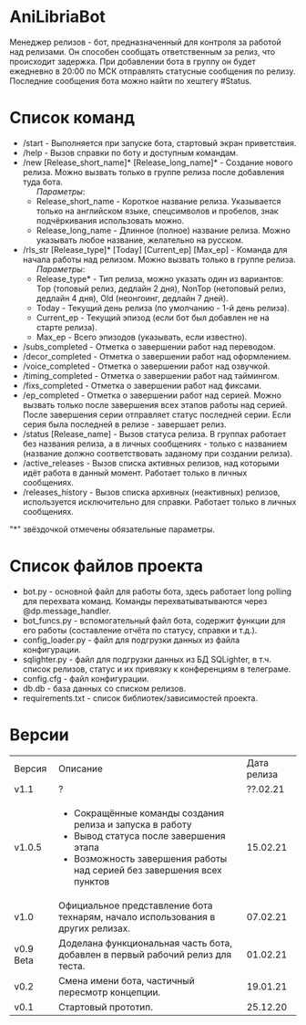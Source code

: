 # AniLibriaBot
Менеджер релизов - бот, предназначенный для контроля за работой над релизами. Он способен сообщать ответственным за релиз, что происходит задержка.
При добавлении бота в группу он будет ежедневно в 20:00 по МСК отправлять статусные сообщения по релизу. Последние сообщения бота можно найти по хештегу #Status.

# Список команд
<ul>
  <li>/start - Выполняется при запуске бота, стартовый экран приветствия.</li>
  <li>/help - Вызов справки по боту и доступным командам.</li>
  <li>/new [Release_short_name]* [Release_long_name]* - Создание нового релиза. Можно вызвать только в группе релиза после добавления туда бота.<br>
  <ul><i>Параметры</i>:
    <li>Release_short_name - Короткое название релиза. Указывается только на английском языке, спецсимволов и пробелов, знак подчёркивания использовать можно.</li>
    <li>Release_long_name - Длинное (полное) название релиза. Можно указывать любое название, желательно на русском.</li>
  </ul>
  <li>/rls_str [Release_type]* [Today] [Current_ep] [Max_ep] - Команда для начала работы над релизом. Можно вызвать только в группе релиза.</br>
  <ul><i>Параметры</i>:
    <li>Release_type* - Тип релиза, можно указать один из вариантов: Top (топовый релиз, дедлайн 2 дня), NonTop (нетоповый релиз, дедлайн 4 дня), Old (неонгоинг, дедлайн 7 дней).</li>
    <li>Today - Текущий день релиза (по умолчанию - 1-й день релиза).</li>
    <li>Current_ep - Текущий эпизод (если бот был добавлен не на старте релиза).</li>
    <li>Max_ep - Всего эпизодов (указывать, если известно).</li>
  </ul>
  <li>/subs_completed - Отметка о завершении работ над переводом.</li>
  <li>/decor_completed - Отметка о завершении работ над оформлением.</li>
  <li>/voice_completed - Отметка о завершении работ над озвучкой.</li>
  <li>/timing_completed - Отметка о завершении работ над таймингом.</li>
  <li>/fixs_completed - Отметка о завершении работ над фиксами.</li>
  <li>/ep_completed - Отметка о завершении работ над серией. Можно вызвать только после завершения всех этапов работы над серией. После завершения серии отправляет статус последней серии. Если серия была последней в релизе - завершает релиз.</li>
  <li>/status [Release_name] - Вызов статуса релиза. В группах работает без названия релиза, а в личных сообщениях - только с названием (название должно соответствовать заданому при создании релиза).</li>
  <li>/active_releases - Вызов списка активных релизов, над которыми идёт работа в данный момент. Работает только в личных сообщениях.</li>
  <li>/releases_history - Вызов списка архивных (неактивных) релизов, используется исключительно для справки. Работает только в личных сообщениях.</li>
</ul>

"*" звёздочкой отмечены обязательные параметры.

# Список файлов проекта
- bot.py - основной файл для работы бота, здесь работает long polling для перехвата команд. Команды перехватыватываются через @dp.message_handler.
- bot_funcs.py - вспомогательный файл бота, содержит функции для его работы (составление отчёта по статусу, справки и т.д.).
- config_loader.py - файл для подгрузки данных из файла конфигурации.
- sqlighter.py - файл для подгрузки данных из БД SQLighter, в т.ч. список релизов, статус и их привязку к конференциям в телеграме.
- config.cfg - файл конфигурации.
- db.db - база данных со списком релизов.
- requirements.txt - список библиотек/зависимостей проекта.

# Версии
<table>
  <tr>
    <td>Версия</td>
    <td>Описание</td>
    <td>Дата релиза</td>
  </tr>
  <tr>
    <td>v1.1</td>
    <td>?</td>
    <td>??.02.21</td>
  </tr>
  <tr>
    <td>v1.0.5</td>
    <td><ul>
      <li>Сокращённые команды создания релиза и запуска в работу</li>
      <li>Вывод статуса после завершения этапа</li>
      <li>Возможность завершения работы над серией без завершения всех пунктов</li></td>
    <td>15.02.21</td>
  </tr>
  <tr>
    <td>v1.0</td>
    <td>Официальное представление бота технарям, начало использования в других релизах.</td>
    <td>07.02.21</td>
  </tr>
  <tr>
    <td>v0.9 Beta</td>
    <td>Доделана функциональная часть бота, добавлен в первый рабочий релиз для теста.</td>
    <td>01.02.21</td>
  </tr>
  <tr>
    <td>v0.2</td>
    <td>Смена имени бота, частичный пересмотр концепции.</td>
    <td>19.01.21</td>
  </tr>
  <tr>
    <td>v0.1</td>
    <td>Стартовый прототип.</td>
    <td>25.12.20</td>
  </tr>
</table>
